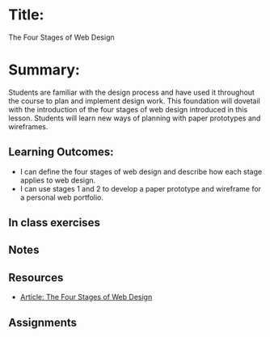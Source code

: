 # Title: 
The Four Stages of Web Design

# Summary:
Students are familiar with the design process and have used it throughout the course to plan and implement design work.  This foundation will dovetail with the introduction of the four stages of web design introduced in this lesson.  Students will learn new ways of planning with paper prototypes and wireframes. 

## Learning Outcomes:
* I can define the four stages of web design and describe how each stage applies to web design.
* I can use stages 1 and 2 to develop a paper prototype and wireframe for a personal web portfolio.

## In class exercises

## Notes

## Resources
* [Article: The Four Stages of Web Design](https://helpx.adobe.com/dreamweaver/how-to/stages-web-design.html?playlistPath=/services/playlist.helpx/products:SG_DREAMWEAVER_1_1/learn-path:get-started/set-header:ccx-designer/playlist:orientation/en_us.json)

## Assignments

